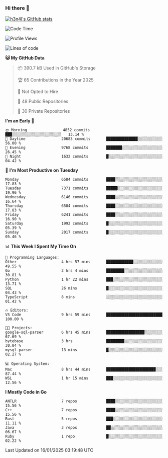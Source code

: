 ### Hi there 👋

[![h3n4l's GitHub stats](https://github-readme-stats.vercel.app/api?username=h3n4l&count_private=true&show_icons=true&theme=radical)](https://github.com/h3n4l/github-readme-stats)

<!--START_SECTION:waka-->
![Code Time](http://img.shields.io/badge/Code%20Time-2%2C051%20hrs%2038%20mins-blue)

![Profile Views](http://img.shields.io/badge/Profile%20Views-0-blue)

![Lines of code](https://img.shields.io/badge/From%20Hello%20World%20I%27ve%20Written-15.1%20million%20lines%20of%20code-blue)

**🐱 My GitHub Data** 

> 📦 390.7 kB Used in GitHub's Storage 
 > 
> 🏆 65 Contributions in the Year 2025
 > 
> 🚫 Not Opted to Hire
 > 
> 📜 48 Public Repositories 
 > 
> 🔑 30 Private Repositories 
 > 
**I'm an Early 🐤** 

```text
🌞 Morning                4852 commits        ███░░░░░░░░░░░░░░░░░░░░░░   13.14 % 
🌆 Daytime                20683 commits       ██████████████░░░░░░░░░░░   56.00 % 
🌃 Evening                9768 commits        ███████░░░░░░░░░░░░░░░░░░   26.45 % 
🌙 Night                  1632 commits        █░░░░░░░░░░░░░░░░░░░░░░░░   04.42 % 
```
📅 **I'm Most Productive on Tuesday** 

```text
Monday                   6584 commits        ████░░░░░░░░░░░░░░░░░░░░░   17.83 % 
Tuesday                  7371 commits        █████░░░░░░░░░░░░░░░░░░░░   19.96 % 
Wednesday                6146 commits        ████░░░░░░░░░░░░░░░░░░░░░   16.64 % 
Thursday                 6584 commits        ████░░░░░░░░░░░░░░░░░░░░░   17.83 % 
Friday                   6241 commits        ████░░░░░░░░░░░░░░░░░░░░░   16.90 % 
Saturday                 1992 commits        █░░░░░░░░░░░░░░░░░░░░░░░░   05.39 % 
Sunday                   2017 commits        █░░░░░░░░░░░░░░░░░░░░░░░░   05.46 % 
```


📊 **This Week I Spent My Time On** 

```text
💬 Programming Languages: 
Other                    4 hrs 57 mins       ████████████░░░░░░░░░░░░░   49.55 % 
Go                       3 hrs 4 mins        ████████░░░░░░░░░░░░░░░░░   30.81 % 
Python                   1 hr 22 mins        ███░░░░░░░░░░░░░░░░░░░░░░   13.71 % 
SQL                      26 mins             █░░░░░░░░░░░░░░░░░░░░░░░░   04.43 % 
TypeScript               8 mins              ░░░░░░░░░░░░░░░░░░░░░░░░░   01.42 % 

🔥 Editors: 
VS Code                  9 hrs 59 mins       █████████████████████████   100.00 % 

🐱‍💻 Projects: 
google-sql-parser        6 hrs 45 mins       █████████████████░░░░░░░░   67.69 % 
bytebase                 3 hrs               ████████░░░░░░░░░░░░░░░░░   30.04 % 
mysql-parser             13 mins             █░░░░░░░░░░░░░░░░░░░░░░░░   02.27 % 

💻 Operating System: 
Mac                      8 hrs 44 mins       ██████████████████████░░░   87.44 % 
WSL                      1 hr 15 mins        ███░░░░░░░░░░░░░░░░░░░░░░   12.56 % 
```

**I Mostly Code in Go** 

```text
ANTLR                    7 repos             ████░░░░░░░░░░░░░░░░░░░░░   15.56 % 
C++                      7 repos             ████░░░░░░░░░░░░░░░░░░░░░   15.56 % 
Rust                     5 repos             ███░░░░░░░░░░░░░░░░░░░░░░   11.11 % 
Java                     3 repos             ██░░░░░░░░░░░░░░░░░░░░░░░   06.67 % 
Ruby                     1 repo              █░░░░░░░░░░░░░░░░░░░░░░░░   02.22 % 
```




 Last Updated on 16/01/2025 03:19:48 UTC
<!--END_SECTION:waka-->

